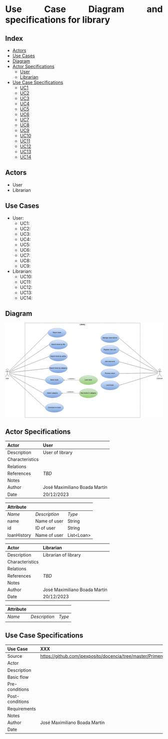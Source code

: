 <div align="justify">

# Use Case Diagram and specifications for library

## Index
- [Actors](#index01)
- [Use Cases](#index02)
- [Diagram](#index03)
- [Actor Specifications](#index04)
    - [User](#actor1spec)
    - [Librarian](#actor2spec)
- [Use Case Specifications](#index05)
    - [UC1](uc01)
    - [UC2](uc02)
    - [UC3](uc03)
    - [UC4](uc04)
    - [UC5](uc05)
    - [UC6](uc06)
    - [UC7](uc07)
    - [UC8](uc08)
    - [UC9](uc09)
    - [UC10](uc10)
    - [UC11](uc11)
    - [UC12](uc12)
    - [UC13](uc13)
    - [UC14](uc14)

## Actors <a name="index01"></a>
- User
- Librarian
## Use Cases <a name="index02"></a>

- User:
    - UC1:
    - UC2:
    - UC3:
    - UC4:
    - UC5:
    - UC6:
    - UC7:
    - UC8:
    - UC9:
- Librarian:
    - UC10:
    - UC11:
    - UC12:
    - UC13:
    - UC14:

## Diagram <a name="index03"></a>

<img src="usecaselibrary.png"/>

## Actor Specifications <a name="index04"></a>

<a name="actor1spec"></a>

| Actor | User |
|---|---|
| Description  | User of library |
| Characteristics  |  |
| Relations |  |
| References | _TBD_ |
|  Notes |  |
| Author  | José Maximiliano Boada Martín |
| Date | 20/12/2023 |

|  Attribute |||
|---|---|---|
| _Name_  | _Description_  | _Type_ |
| name | Name of user | String
| id | ID of user | String
| loanHistory | Name of user | List\<Loan>

<a name="actor2spec"></a>

| Actor | Librarian |
|---|---|
| Description  | Librarian of library |
| Characteristics  |  |
| Relations |  |
| References | _TBD_ |
|  Notes |  |
| Author  | José Maximiliano Boada Martín |
| Date | 20/12/2023 |

|  Attribute |||
|---|---|---|
| _Name_  | _Description_  | _Type_ |
| | |

## Use Case Specifications <a name="index05"></a>

<a name="uc01"></a>

| Use Case | XXX | 
|---|---|
| Source  | https://github.com/jpexposito/docencia/tree/master/Primero/ETS/PROYECTO  |
| Actor  |  |
| Description |  |
| Basic flow |  |
| Pre-conditions |  |  
| Post-conditions  |  |  
|  Requirements |  |
|  Notes |  |
| Author  | José Maximiliano Boada Martín |
| Date |  |

</div>